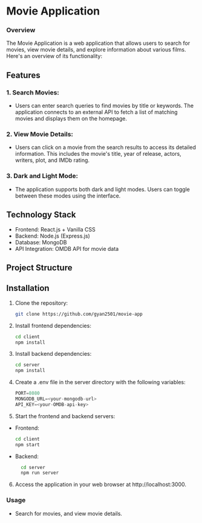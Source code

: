 
# Movie Application

### Overview
The Movie Application is a web application that allows users to search for movies, view movie details, and explore information about various films. Here's an overview of its functionality:

## Features
### 1. Search Movies: 
- Users can enter search queries to find movies by title or keywords. The application connects to an external API to fetch a list of matching movies and displays them on the homepage.
### 2. View Movie Details: 
- Users can click on a movie from the search results to access its detailed information. This includes the movie's title, year of release, actors, writers, plot, and IMDb rating.

### 3. Dark and Light Mode: 
- The application supports both dark and light modes. Users can toggle between these modes using the interface.
## Technology Stack
- Frontend: React.js + Vanilla CSS
- Backend: Node.js (Express.js)
- Database: MongoDB
- API Integration: OMDB API for movie data

## Project Structure



## Installation

1. Clone the repository:
   ```sh
   git clone https://github.com/gyan2501/movie-app
   ```
2. Install frontend dependencies:
   ```sh
   cd client
   npm install
   ```
3. Install backend dependencies:
   ```sh
   cd server
   npm install
   ```


4. Create a .env file in the server directory with the following variables:
   ```js
   PORT=8080
   MONGODB_URL=<your-mongodb-url>
   API_KEY=<your-OMDB-api-key>
   
   
5. Start the frontend and backend servers:
 - Frontend:
    ```sh
    cd client
    npm start
    ```

- Backend:
  ```sh
    cd server
    npm run server
  ```
6. Access the application in your web browser at http://localhost:3000.

### Usage
- Search for movies, and view movie details.

